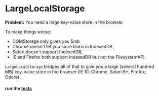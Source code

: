 LargeLocalStorage
=================


**Problem:** You need a large key-value store in the browser.

To make things worse: 
* DOMStorage only gives you 5mb
* Chrome doesn't let you store blobs in IndexedDB
* Safari doesn't support IndexedDB,
* IE and Firefox both support IndexedDB but not the FilesystemAPI.

`LargeLocalStorage` bridges all of that to give you a large (several hundred MB) key-value store in the browser
(IE 10, Chrome, Safari 6+, Firefox, Opera).

#### run the [tests](http://tantaman.github.io/LargeLocalStorage/test/) ####
